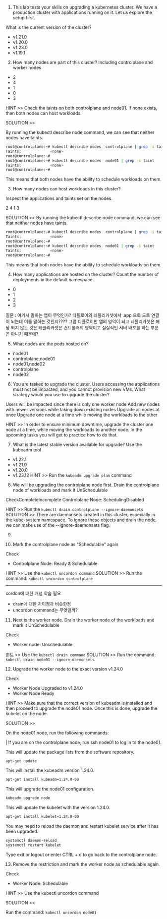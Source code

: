 1. This lab tests your skills on upgrading a kubernetes cluster. We have a production cluster with applications running on it. Let us explore the setup first.

What is the current version of the cluster?

- v1.21.0
- v1.20.0
- v1.23.0
- v1.19.1

2. How many nodes are part of this cluster?
Including controlplane and worker nodes

- 2
- 4
- 1
- 0
- 3

HINT >> Check the taints on both controlplane and node01. If none exists, then both nodes can host workloads.

SOLUTION >> 

By running the kubectl describe node command, we can see that neither nodes have taints.

```bash
root@controlplane:~# kubectl describe nodes  controlplane | grep -i taint
Taints:             <none>
root@controlplane:~# 
root@controlplane:~# kubectl describe nodes  node01 | grep -i taint
Taints:             <none>
root@controlplane:~# 
```
This means that both nodes have the ability to schedule workloads on them.

3. How many nodes can host workloads in this cluster?

Inspect the applications and taints set on the nodes.


2
4
1
3

SOLUTION >> 
By running the kubectl describe node command, we can see that neither nodes have taints.

```bash
root@controlplane:~# kubectl describe nodes  controlplane | grep -i taint
Taints:             <none>
root@controlplane:~# 
root@controlplane:~# kubectl describe nodes  node01 | grep -i taint
Taints:             <none>
root@controlplane:~# 
```

This means that both nodes have the ability to schedule workloads on them.



4. How many applications are hosted on the cluster?
Count the number of deployments in the default namespace.

- 0
- 1
- 2
- 3

질문 : 여기서 말하는 앱이 무엇인가?
디플로이와 레플리카셋에서 .app 으로 도트 연결이 되는데 이를 말하는 것인지???? 그럼 디플로이만 앱의 영역이 되고 
레플리카셋은 해당 되지 않는 것은 레플리카셋은 컨트롤러의 영역이고 실질적인 서버 배포를 하는 부분은 아니기 때문에?

5. What nodes are the pods hosted on?

- node01
- controlplane,node01
- node01,node02
- controlplane
- node02

6. You are tasked to upgrade the cluster. Users accessing the applications must not be impacted, and you cannot provision new VMs. What strategy would you use to upgrade the cluster?

Users will be impacted since there is only one worker node
Add new nodes with newer versions while taking down existing nodes
Upgrade all nodes at once
Upgrade one node at a time while moving the workloads to the other

HINT >> In order to ensure minimum downtime, upgrade the cluster one node at a time, while moving the workloads to another node. In the upcoming tasks you will get to practice how to do that.


7. What is the latest stable version available for upgrade?
Use the kubeadm tool

- v1.22.1
- v1.21.0
- v1.20.0
- v1.23.12
HINT >> Run the `kubeadm upgrade plan` command

8. We will be upgrading the controlplane node first. Drain the controlplane node of workloads and mark it UnSchedulable

CheckCompleteIncomplete
Controlplane Node: SchedulingDisabled

HINT >> Run the `kubectl drain controlplane --ignore-daemonsets`
SOLUTION >> 
There are daemonsets created in this cluster, especially in the kube-system namespace. To ignore these objects and drain the node, we can make use of the --ignore-daemonsets flag.



9. 

10. Mark the controlplane node as "Schedulable" again
  
Check
- Controlplane Node: Ready & Schedulable

HINT >> Use the `kubectl uncordon command`
SOLUTION >> Run the command: `kubectl uncordon controlplane`

--- 
cordon에 대한 개념 학습 필요 

- drain에 대한 차이점과 비슷한점
- uncordon command는 무엇일까?



11. Next is the worker node. Drain the worker node of the workloads and mark it UnSchedulable

Check
- Worker node: Unschedulable

힌트 >> Use the `kubectl drain command`
SOLUTION >> Run the command: `kubectl drain node01 --ignore-daemonsets`


12. Upgrade the worker node to the exact version v1.24.0

Check

- Worker Node Upgraded to v1.24.0
- Worker Node Ready

HINT >> Make sure that the correct version of kubeadm is installed and then proceed to upgrade the node01 node. Once this is done, upgrade the kubelet on the node.

SOLUTION >> 

On the node01 node, run the following commands:

| If you are on the controlplane node, run ssh node01 to log in to the node01.

This will update the package lists from the software repository.
```bash
apt-get update
```

This will install the kubeadm version 1.24.0.
```bash
apt-get install kubeadm=1.24.0-00
```

This will upgrade the node01 configuration.
```bash
kubeadm upgrade node
```

This will update the kubelet with the version 1.24.0.
```bash
apt-get install kubelet=1.24.0-00 
```

You may need to reload the daemon and restart kubelet service after it has been upgraded.
```bash
systemctl daemon-reload
systemctl restart kubelet
```

Type exit or logout or enter CTRL + d to go back to the controlplane node.

13. Remove the restriction and mark the worker node as schedulable again.

Check
- Worker Node: Schedulable

HINT >>
Use the kubectl uncordon command

SOLUTION >> 

Run the command: `kubectl uncordon node01`

